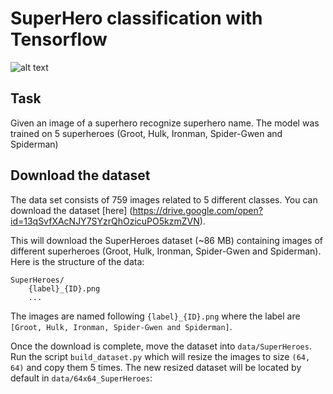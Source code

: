 # SuperHero classification with Tensorflow
![alt text](https://cdn.thedesigninspiration.com/wp-content/uploads/2009/04/civil-war-by-leinilyu.jpg)

## Task

Given an image of a superhero recognize superhero name. The model was trained on 5 superheroes (Groot, Hulk, Ironman, Spider-Gwen and Spiderman)


## Download the dataset

The data set consists of 759 images related to 5 different classes. You can download the dataset [here] (https://drive.google.com/open?id=13qSvfXAcNJY7SYzrQhOzicuPO5kzmZVN).

This will download the SuperHeroes dataset (~86 MB) containing images of different superheroes (Groot, Hulk, Ironman, Spider-Gwen and Spiderman).
Here is the structure of the data:
```
SuperHeroes/
    {label}_{ID}.png
    ...
```

The images are named following `{label}_{ID}.png` where the label are `[Groot, Hulk, Ironman, Spider-Gwen and Spiderman]`.

Once the download is complete, move the dataset into `data/SuperHeroes`.
Run the script `build_dataset.py` which will resize the images to size `(64, 64)` and copy them 5 times. The new resized dataset will be located by default in `data/64x64_SuperHeroes`:
